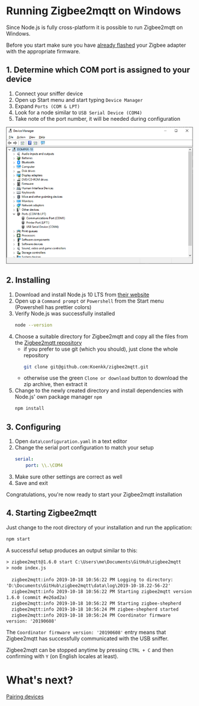 # Running Zigbee2mqtt on Windows

Since Node.js is fully cross-platform it is possible to run Zigbee2mqtt on Windows.

Before you start make sure you have [already flashed](../getting_started/flashing_the_cc2531.html) your Zigbee adapter with the appropriate firmware.

## 1. Determine which COM port is assigned to your device

1. Connect your sniffer device
1. Open up Start menu and start typing `Device Manager`
1. Expand `Ports (COM & LPT)`
1. Look for a node similar to `USB Serial Device (COM4)`
1. Take note of the port number, it will be needed during configuration

![Device Manager](../images/devicemanager.png)

## 2. Installing

1. Download and install Node.js 10 LTS from [their website](https://nodejs.org/en/)
1. Open up a `Command prompt` or `Powershell` from the Start menu (Powershell has prettier colors)
1. Verify Node.js was successfully installed
    ```bash
    node --version
    ```
1. Choose a suitable directory for Zigbee2mqtt and copy all the files from the [Zigbee2mqtt repository](https://github.com/koenkk/zigbee2mqtt)
    * if you prefer to use git (which you should), just clone the whole repository
        ```bash
        git clone git@github.com:Koenkk/zigbee2mqtt.git
        ```
    * otherwise use the green `Clone or download` button to download the zip archive, then extract it
1. Change to the newly created directory and install dependencies with Node.js' own package manager `npm`
    ```bash
    npm install
    ```

## 3. Configuring

1. Open `data\configuration.yaml` in a text editor
1. Change the serial port configuration to match your setup
    ```yaml
    serial:
        port: \\.\COM4
    ```
1. Make sure other settings are correct as well
1. Save and exit

Congratulations, you're now ready to start your Zigbee2mqtt installation

## 4. Starting Zigbee2mqtt

Just change to the root directory of your installation and run the application:
```bash
npm start
```

A successful setup produces an output similar to this:

```
> zigbee2mqtt@1.6.0 start C:\Users\me\Documents\GitHub\zigbee2mqtt
> node index.js

  zigbee2mqtt:info 2019-10-18 10:56:22 PM Logging to directory: 'D:\Documents\GitHub\zigbee2mqtt\data\log\2019-10-18.22-56-22'
  zigbee2mqtt:info 2019-10-18 10:56:22 PM Starting zigbee2mqtt version 1.6.0 (commit #e26ad2a)
  zigbee2mqtt:info 2019-10-18 10:56:22 PM Starting zigbee-shepherd
  zigbee2mqtt:info 2019-10-18 10:56:24 PM zigbee-shepherd started
  zigbee2mqtt:info 2019-10-18 10:56:24 PM Coordinator firmware version: '20190608'
```

The `Coordinator firmware version: '20190608'` entry means that Zigbee2mqtt has successfully communicated with the USB sniffer.

Zigbee2mqtt can be stopped anytime by pressing `CTRL + C` and then confirming with `Y` (on English locales at least).

# What's next?
[Pairing devices](../getting_started/pairing_devices.md)
